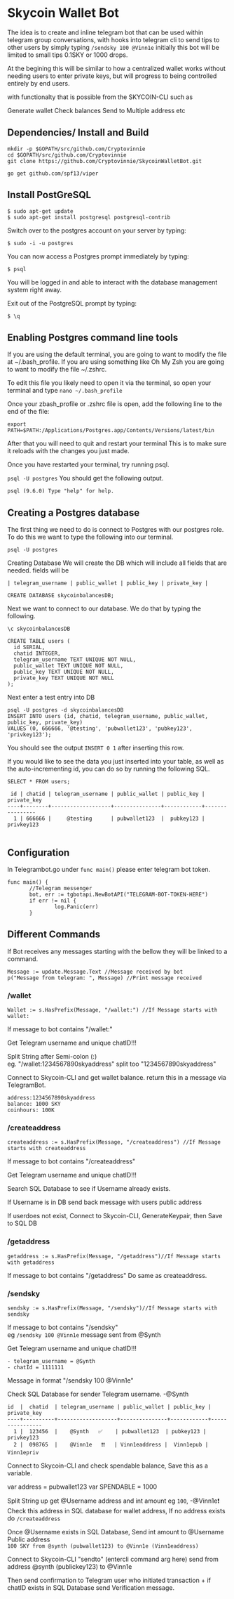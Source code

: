 # Skycoin Wallet Bot

The idea is to create and inline telegram bot that can be used within telegram group conversations, with hooks into telegram cli to send tips to other users by simply typing `/sendsky 100 @Vinn1e` initially this bot will be limited to small tips 0.1SKY or 1000 drops. 

At the begining this will be similar to how a centralized wallet works without needing users to enter private keys, but will progress to being controlled entirely by end users. 

with functionalty that is possible from the SKYCOIN-CLI such as 

Generate wallet
Check balances 
Send to Multiple address
etc

## Dependencies/ Install and Build ## 
```
mkdir -p $GOPATH/src/github.com/Cryptovinnie
cd $GOPATH/src/github.com/Cryptovinnie
git clone https://github.com/Cryptovinnie/SkycoinWalletBot.git
```
```
go get github.com/spf13/viper
```

## Install PostGreSQL ##

```
$ sudo apt-get update
$ sudo apt-get install postgresql postgresql-contrib
```

Switch over to the postgres account on your server by typing:

`$ sudo -i -u postgres`

You can now access a Postgres prompt immediately by typing:

`$ psql`

You will be logged in and able to interact with the database management system right away.

Exit out of the PostgreSQL prompt by typing:

`$ \q`

## Enabling Postgres command line tools ##
If you are using the default terminal, you are going to want to modify the file at ~/.bash_profile. If you are using something like Oh My Zsh you are going to want to modify the file ~/.zshrc.

To edit this file you likely need to open it via the terminal, so open your terminal and type `nano ~/.bash_profile` 

Once your zbash_profile or .zshrc file is open, add the following line to the end of the file:

`export PATH=$PATH:/Applications/Postgres.app/Contents/Versions/latest/bin`

After that you will need to quit and restart your terminal This is to make sure it reloads with the changes you just made.

Once you have restarted your terminal, try running psql.

`psql -U postgres`
You should get the following output.

`psql (9.6.0)
Type "help" for help.`

## Creating a Postgres database ##
The first thing we need to do is connect to Postgres with our postgres role. To do this we want to type the following into our terminal.

`psql -U postgres`

Creating Database 
We will create the DB which will include all fields that are needed. fields will be 

`| telegram_username | public_wallet | public_key | private_key |`

`CREATE DATABASE skycoinbalancesDB;`

Next we want to connect to our database. We do that by typing the following.

`\c skycoinbalancesDB`

```
CREATE TABLE users (
  id SERIAL,
  chatid INTEGER,  
  telegram_username TEXT UNIQUE NOT NULL,
  public_wallet TEXT UNIQUE NOT NULL,
  public_key TEXT UNIQUE NOT NULL,
  private_key TEXT UNIQUE NOT NULL 
);
```

Next enter a test entry into DB 
```
psql -U postgres -d skycoinbalancesDB
INSERT INTO users (id, chatid, telegram_username, public_wallet, public_key, private_key)  
VALUES (0, 666666, '@testing', 'pubwallet123', 'pubkey123', 'privkey123');
```  

You should see the output `INSERT 0 1` after inserting this row.

If you would like to see the data you just inserted into your table, as well as the auto-incrementing id, you can do so by running the following SQL.  

```
SELECT * FROM users;
```


```
 id | chatid | telegram_username | public_wallet | public_key |    private_key   
----+--------+-------------------+---------------+------------+----------------  
  1 | 666666 |     @testing      | pubwallet123  |  pubkey123 |    privkey123  
  
 ```  
 
 ## Configuration ## 
 
 In Telegrambot.go under `func main()` please enter telegram bot token.

 ```golang
 func main() {
        //Telegram messenger
        bot, err := tgbotapi.NewBotAPI("TELEGRAM-BOT-TOKEN-HERE")
        if err != nil {
                log.Panic(err)
        }
 ```
 
 ## Different Commands ## 
 If Bot receives any messages starting with the bellow they will be linked to a command. 
 
 ```golang
 Message := update.Message.Text //Message received by bot
 p("Message from telegram: ", Message) //Print message received
```
### /wallet ###

`Wallet := s.HasPrefix(Message, "/wallet:") //If Message starts with wallet:`  

If message to bot contains "/wallet:"  

Get Telegram username and unique chatID!!! 

Split String after Semi-colon (:)  
eg. "/wallet:1234567890skyaddress" 
split too "1234567890skyaddress" 

Connect to Skycoin-CLI and get wallet balance. return this in a message via TelegramBot.

```
address:1234567890skyaddress
balance: 1000 SKY 
coinhours: 100K
```




### /createaddress ###
`createaddress := s.HasPrefix(Message, "/createaddress") //If Message starts with createaddress`  

If message to bot contains "/createaddress"
  
Get Telegram username and unique chatID!!!  
 
Search SQL Database to see if Username already exists. 
  
If Username is in DB send back message with users public address 

If userdoes not exist, Connect to Skycoin-CLI, GenerateKeypair, then Save to SQL DB 


### /getaddress ###
`getaddress := s.HasPrefix(Message, "/getaddress")//If Message starts with getaddress`  

If message to bot contains "/getaddress"
Do same as createaddress. 

### /sendsky ### 
`sendsky := s.HasPrefix(Message, "/sendsky")//If Message starts with sendsky`  

If message to bot contains "/sendsky"  
eg `/sendsky 100 @Vinn1e` message sent from @Synth

Get Telegram username and unique chatID!!!  

```
- telegram_username = @Synth
- chatId = 1111111
```

Message in format "/sendsky 100 @Vinn1e"  

Check SQL Database for sender Telegram username. -@Synth

```
id  |  chatid  | telegram_username | public_wallet | public_key |    private_key   
----+----------+-------------------+---------------+------------+----------------  
  1 |  123456  |    @Synth   ✅    | pubwallet123  | pubkey123 |    privkey123  
  2 |  098765  |    @Vinn1e   ❗❗   | Vinn1eaddress |  Vinn1epub |    Vinn1epriv
 ```  
 
Connect to Skycoin-CLI and check spendable balance, Save this as a variable.

var address = pubwallet123
var SPENDABLE = 1000

Split String up get @Username address and int amount eg `100`, -@Vinn1e❗
Check this address in SQL database for wallet address, If no address exists do `/createaddress` 


Once @Username exists in SQL Database, Send int amount to @Username Public address  
`100 SKY from @synth (pubwallet123) to @Vinn1e (Vinn1eaddress)`

Connect to Skycoin-CLI "sendto" (entercli command arg here) send from address @synth (publickey123) to @Vinn1e

Then send confirmation to Telegram user who initiated transaction + if chatID exists in SQL Database send Verification message. 















